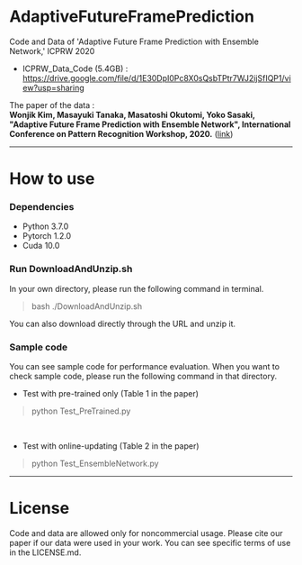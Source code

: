 # AdaptiveFutureFramePrediction
Code and Data of 'Adaptive Future Frame Prediction with Ensemble Network,' ICPRW 2020

* ICPRW_Data_Code (5.4GB) : https://drive.google.com/file/d/1E30DpI0Pc8X0sQsbTPtr7WJ2ijSfIQP1/view?usp=sharing
  
The paper of the data :  
 **Wonjik Kim, Masayuki Tanaka, Masatoshi Okutomi, Yoko Sasaki, "Adaptive Future Frame Prediction with Ensemble Network", International Conference on Pattern Recognition Workshop, 2020.** ([link](https://arxiv.org/abs/2011.06788))

---
# How to use
### Dependencies
* Python 3.7.0
* Pytorch 1.2.0
* Cuda 10.0

### Run DownloadAndUnzip.sh
In your own directory, please run the following command in terminal.
<br>
> bash ./DownloadAndUnzip.sh 

You can also download directly through the URL and unzip it.

### Sample code
You can see sample code for performance evaluation. When you want to check sample code, please run the following command in that directory.
<br>
- Test with pre-trained only (Table 1 in the paper)
> python Test_PreTrained.py

<br>

- Test with online-updating (Table 2 in the paper)
> python Test_EnsembleNetwork.py

---
# License
Code and data are allowed only for noncommercial usage. Please cite our paper if our data were used in your work.
You can see specific terms of use in the LICENSE.md.
